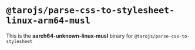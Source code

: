 # `@tarojs/parse-css-to-stylesheet-linux-arm64-musl`

This is the **aarch64-unknown-linux-musl** binary for `@tarojs/parse-css-to-stylesheet`
